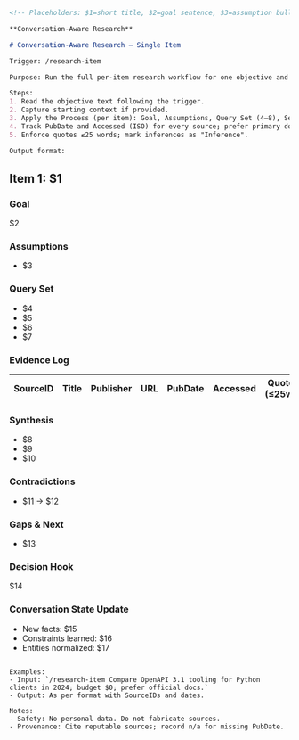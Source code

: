 ```md
<!-- Placeholders: $1=short title, $2=goal sentence, $3=assumption bullet, $4=first query, $5=second query, $6=third query, $7=fourth query to eighth query (range) -->

**Conversation-Aware Research**

# Conversation-Aware Research — Single Item

Trigger: /research-item

Purpose: Run the full per-item research workflow for one objective and return queries, evidence, synthesis, contradictions, gaps, decision hook, plus a conversation state update.

Steps:
1. Read the objective text following the trigger.
2. Capture starting context if provided.
3. Apply the Process (per item): Goal, Assumptions, Query Set (4–8), Search Plan, Run & Capture, Cross-check, Synthesis, Gaps & Next, Decision Hook.
4. Track PubDate and Accessed (ISO) for every source; prefer primary docs.
5. Enforce quotes ≤25 words; mark inferences as "Inference".

Output format:

```
## Item 1: $1

### Goal
$2

### Assumptions
- $3

### Query Set
- $4
- $5
- $6
- $7

### Evidence Log
| SourceID | Title | Publisher | URL | PubDate | Accessed | Quote (≤25w) | Finding | Rel | Conf |
|---|---|---|---|---|---|---|---|---|---|

### Synthesis
- $8
- $9
- $10

### Contradictions
- $11 → $12

### Gaps & Next
- $13

### Decision Hook
$14

### Conversation State Update
- New facts: $15
- Constraints learned: $16
- Entities normalized: $17
```

Examples:
- Input: `/research-item Compare OpenAPI 3.1 tooling for Python clients in 2024; budget $0; prefer official docs.`
- Output: As per format with SourceIDs and dates.

Notes:
- Safety: No personal data. Do not fabricate sources.
- Provenance: Cite reputable sources; record n/a for missing PubDate.
```
